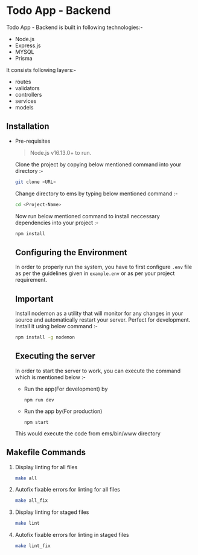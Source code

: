 # Todo App - Backend

Todo App - Backend is built in following technologies:-

- Node.js
- Express.js
- MYSQL
- Prisma

It consists following layers:-

- routes
- validators
- controllers
- services
- models


## Installation
- Pre-requisites
    > Node.js v16.13.0+ to run.
    
    Clone the project by copying below mentioned command into your directory :-

    ```sh
    git clone <URL>
    ```

    Change directory to ems by typing below mentioned command :-

    ```sh
    cd <Project-Name>
    ```

    Now run below mentioned command to install neccessary dependencies into your project :-

    ```sh
    npm install
    ```

    ## Configuring the Environment
    In order to properly run the system, you have to first configure `.env` file as per the guidelines given in `example.env` or as per your project requirement.

     ## Important
    Install nodemon as a utility that will monitor for any changes in your source and automatically restart your server. Perfect for development. Install it using below command :-

    ```sh
    npm install -g nodemon
    ```

    ## Executing the server

    In order to start the server to work, you can execute the command which is mentioned below :-

    * Run the app(For development) by

        ```
        npm run dev
        ```

    * Run the app by(For production)

        ```
        npm start
        ```

    This would execute the code from ems/bin/www directory

## Makefile Commands

1) Display linting for all files

    ```sh
    make all
    ```

2) Autofix fixable errors for linting for all files

    ```sh
    make all_fix
    ```

3) Display linting for staged files

    ```sh
    make lint
    ```

4) Autofix fixable errors for linting in staged files

    ```sh
    make lint_fix
    ```